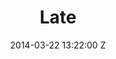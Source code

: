 ---
title: Late
date: 2014-03-22 13:22:00 Z
categories:
- Music Videos
position: 0
client: Arthur Beatrice
video: https://vimeo.com/89779568
image: "/uploads/arthur-beatrice-late.jpg"
is-featured: true
director: George Bellfield
production-company: Somesuch
layout: page
---